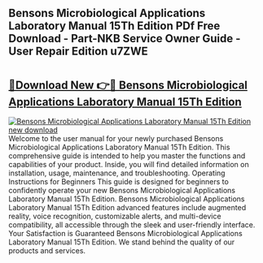 ## Bensons Microbiological Applications Laboratory Manual 15Th Edition PDf Free Download - Part-NKB Service Owner Guide - User Repair Edition u7ZWE

# <h2><a href="http://bc45163.oget.top/?id=Bensons+Microbiological+Applications+Laboratory+Manual+15Th+Edition">🔗Download New 👉🔴 Bensons Microbiological Applications Laboratory Manual 15Th Edition</a></h2>

[![Bensons Microbiological Applications Laboratory Manual 15Th Edition new download](https://i.imgur.com/5g1atiW.png)](http://bc45163.oget.top/?id=Bensons+Microbiological+Applications+Laboratory+Manual+15Th+Edition)
Welcome to the user manual for your newly purchased Bensons Microbiological Applications Laboratory Manual 15Th Edition. This comprehensive guide is intended to help you master the functions and capabilities of your product. Inside, you will find detailed information on installation, usage, maintenance, and troubleshooting. Operating Instructions for Beginners This guide is designed for beginners to confidently operate your new Bensons Microbiological Applications Laboratory Manual 15Th Edition. Bensons Microbiological Applications Laboratory Manual 15Th Edition advanced features include augmented reality, voice recognition, customizable alerts, and multi-device compatibility, all accessible through the sleek and user-friendly interface. Your Satisfaction is Guaranteed Bensons Microbiological Applications Laboratory Manual 15Th Edition. We stand behind the quality of our products and services.
